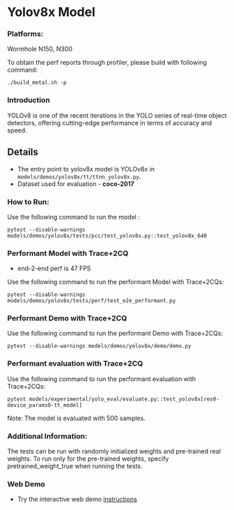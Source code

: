 # Yolov8x Model

### Platforms:

Wormhole N150, N300

To obtain the perf reports through profiler, please build with following command:
```
./build_metal.sh -p
```

### Introduction
YOLOv8 is one of the recent iterations in the YOLO series of real-time object detectors, offering cutting-edge performance in terms of accuracy and speed.

## Details
-   The entry point to yolov8x model is YOLOv8x in
`models/demos/yolov8x/tt/ttnn_yolov8x.py`.
-   Dataset used for evaluation - **coco-2017**

### How to Run:

Use the following command to run the model :
```
pytest --disable-warnings models/demos/yolov8x/tests/pcc/test_yolov8x.py::test_yolov8x_640
```

### Performant Model with Trace+2CQ
- end-2-end perf is 47 FPS

Use the following command to run the performant Model with Trace+2CQs:

```
pytest --disable-warnings models/demos/yolov8x/tests/perf/test_e2e_performant.py
```

### Performant Demo with Trace+2CQ
Use the following command to run the performant Demo with Trace+2CQs:

```
pytest --disable-warnings models/demos/yolov8x/demo/demo.py
```

### Performant evaluation with Trace+2CQ
Use the following command to run the performant evaluation with Trace+2CQs:

```
pytest models/experimental/yolo_eval/evaluate.py::test_yolov8x[res0-device_params0-tt_model]
```
Note: The model is evaluated with 500 samples.

### Additional Information:
The tests can be run with  randomly initialized weights and pre-trained real weights.  To run only for the pre-trained weights, specify pretrained_weight_true when running the tests.

### Web Demo
- Try the interactive web demo [instructions](https://github.com/tenstorrent/tt-metal/blob/main/models/demos/yolov8x/README.md)
